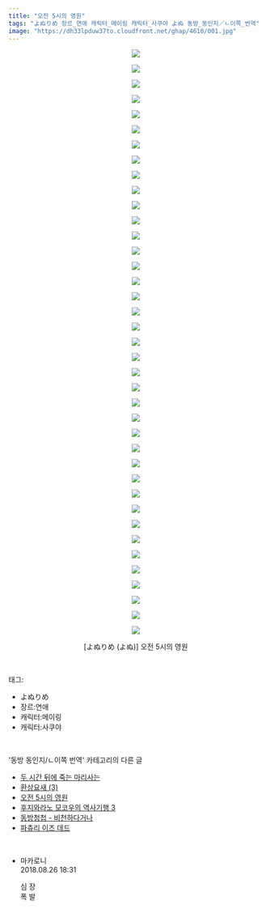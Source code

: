 ```yaml
---
title: "오전 5시의 영원"
tags: "よぬりめ 장르_연애 캐릭터_메이링 캐릭터_사쿠야 よぬ 동방_동인지／ㄴ이쪽_번역"
image: "https://dh33lpduw37to.cloudfront.net/ghap/4610/001.jpg"
---
```

<div class="article">
<p style="text-align: center; clear: none; float: none;"><img src="{{ site.imgserver2 }}/ghap/4610/001.jpg"/></p>
<p style="text-align: center; clear: none; float: none;"><img src="{{ site.imgserver2 }}/ghap/4610/002.jpg"/></p>
<p style="text-align: center; clear: none; float: none;"><img src="{{ site.imgserver2 }}/ghap/4610/003.jpg"/></p>
<p style="text-align: center; clear: none; float: none;"><img src="{{ site.imgserver2 }}/ghap/4610/004.jpg"/></p>
<p style="text-align: center; clear: none; float: none;"><img src="{{ site.imgserver2 }}/ghap/4610/005.jpg"/></p>
<p style="text-align: center; clear: none; float: none;"><img src="{{ site.imgserver2 }}/ghap/4610/006.jpg"/></p>
<p style="text-align: center; clear: none; float: none;"><img src="{{ site.imgserver2 }}/ghap/4610/007.jpg"/></p>
<p style="text-align: center; clear: none; float: none;"><img src="{{ site.imgserver2 }}/ghap/4610/008.jpg"/></p>
<p style="text-align: center; clear: none; float: none;"><img src="{{ site.imgserver2 }}/ghap/4610/009.jpg"/></p>
<p style="text-align: center; clear: none; float: none;"><img src="{{ site.imgserver2 }}/ghap/4610/010.jpg"/></p>
<p style="text-align: center; clear: none; float: none;"><img src="{{ site.imgserver2 }}/ghap/4610/011.jpg"/></p>
<p style="text-align: center; clear: none; float: none;"><img src="{{ site.imgserver2 }}/ghap/4610/012.jpg"/></p>
<p style="text-align: center; clear: none; float: none;"><img src="{{ site.imgserver2 }}/ghap/4610/013.jpg"/></p>
<p style="text-align: center; clear: none; float: none;"><img src="{{ site.imgserver2 }}/ghap/4610/014.jpg"/></p>
<p style="text-align: center; clear: none; float: none;"><img src="{{ site.imgserver2 }}/ghap/4610/015.jpg"/></p>
<p style="text-align: center; clear: none; float: none;"><img src="{{ site.imgserver2 }}/ghap/4610/016.jpg"/></p>
<p style="text-align: center; clear: none; float: none;"><img src="{{ site.imgserver2 }}/ghap/4610/017.jpg"/></p>
<p style="text-align: center; clear: none; float: none;"><img src="{{ site.imgserver2 }}/ghap/4610/018.jpg"/></p>
<p style="text-align: center; clear: none; float: none;"><img src="{{ site.imgserver2 }}/ghap/4610/019.jpg"/></p>
<p style="text-align: center; clear: none; float: none;"><img src="{{ site.imgserver2 }}/ghap/4610/020.jpg"/></p>
<p style="text-align: center; clear: none; float: none;"><img src="{{ site.imgserver2 }}/ghap/4610/021.jpg"/></p>
<p style="text-align: center; clear: none; float: none;"><img src="{{ site.imgserver2 }}/ghap/4610/022.jpg"/></p>
<p style="text-align: center; clear: none; float: none;"><img src="{{ site.imgserver2 }}/ghap/4610/023.jpg"/></p>
<p style="text-align: center; clear: none; float: none;"><img src="{{ site.imgserver2 }}/ghap/4610/024.jpg"/></p>
<p style="text-align: center; clear: none; float: none;"><img src="{{ site.imgserver2 }}/ghap/4610/025.jpg"/></p>
<p style="text-align: center; clear: none; float: none;"><img src="{{ site.imgserver2 }}/ghap/4610/026.jpg"/></p>
<p style="text-align: center; clear: none; float: none;"><img src="{{ site.imgserver2 }}/ghap/4610/027.jpg"/></p>
<p style="text-align: center; clear: none; float: none;"><img src="{{ site.imgserver2 }}/ghap/4610/028.jpg"/></p>
<p style="text-align: center; clear: none; float: none;"><img src="{{ site.imgserver2 }}/ghap/4610/029.jpg"/></p>
<p style="text-align: center; clear: none; float: none;"><img src="{{ site.imgserver2 }}/ghap/4610/030.jpg"/></p>
<p style="text-align: center; clear: none; float: none;"><img src="{{ site.imgserver2 }}/ghap/4610/031.jpg"/></p>
<p style="text-align: center; clear: none; float: none;"><img src="{{ site.imgserver2 }}/ghap/4610/032.jpg"/></p>
<p style="text-align: center; clear: none; float: none;"><img src="{{ site.imgserver2 }}/ghap/4610/033.jpg"/></p>
<p style="text-align: center; clear: none; float: none;"><img src="{{ site.imgserver2 }}/ghap/4610/034.jpg"/></p>
<p style="text-align: center; clear: none; float: none;"><img src="{{ site.imgserver2 }}/ghap/4610/035.jpg"/></p>
<p style="text-align: center; clear: none; float: none;"><img src="{{ site.imgserver2 }}/ghap/4610/036.jpg"/></p>
<p style="text-align: center; clear: none; float: none;"><img src="{{ site.imgserver2 }}/ghap/4610/037.jpg"/></p>
<p style="text-align: center; clear: none; float: none;"><img src="{{ site.imgserver2 }}/ghap/4610/038.jpg"/></p>
<p style="text-align: center; clear: none; float: none;"><img src="{{ site.imgserver2 }}/ghap/4610/039.jpg"/></p>
<p style="text-align: center; clear: none; float: none;">[よぬりめ (よぬ)] 오전 5시의 영원</p>
</div><br/>
<div class="tagTrail">
<p>태그: </p>
<ul>
<li>よぬりめ</li>
<li>장르:연애</li>
<li>캐릭터:메이링</li>
<li>캐릭터:사쿠야</li>
</ul>
</div><br/>
<div class="another">
<p>'동방 동인지/ㄴ이쪽 번역' 카테고리의 다른 글</p>
<ul>
<li><a href="/ghap_4639">두 시간 뒤에 죽는 마리사는</a></li>
<li><a href="/ghap_4632">환상요새 (3)</a></li>
<li><a href="/ghap_4610">오전 5시의 영원</a></li>
<li><a href="/ghap_4607">후지와라노 모코우의 역사기행 3</a></li>
<li><a href="/ghap_4601">동방청첩 - 비천하다거나</a></li>
<li><a href="/ghap_4600">파츄리 이즈 데드</a></li>
</ul>
</div><br/>
<div class="cb_module cb_fluid">
<div class="cb_wrt cb_profile">
<div class="comment">
<ul>
<li class="cb_thumb_off" id="comment15318052">
<div class="cb_comment_area">
<div class="cb_info_area">
<div class="cb_section">
<span class="cb_nick_name">마카로니</span>
</div>
<div class="cb_section">
<span class="cb_date">2018.08.26 18:31 </span>
</div>
</div>
<div class="cb_dsc_comment">
<p class="cb_dsc">
											심 장<br/>
폭 발
										</p>
</div>
</div></li>
</ul>
</div>
</div><!-- commentList close -->
</div><br/>
